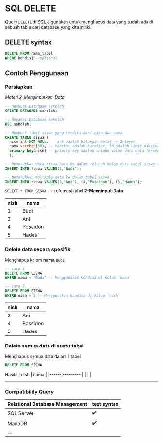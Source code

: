 # SQL DELETE

Query `DELETE` di SQL digunakan untuk menghapus data yang sudah ada di sebuah table dari database yang kita miliki.<br>

## DELETE syntax

```sql
DELETE FROM nama_tabel
WHERE kondisi --optional
```

## Contoh Penggunaan

### Persiapkan

_Materi 2_Menginputkan_Data_

```sql
-- Membuat Database Sekolah
CREATE DATABASE sekolah;

-- Memakai Database Sekolah
USE sekolah;

-- Membuat tabel siswa yang terdiri dari nisn dan nama
CREATE TABLE siswa (
  nisn int NOT NULL, -- int adalah bilangan bulat -> Integer
  nama varchar(50), -- varchar adalah karakter, 50 adalah limit maksimal panjang karakter
  primary key(nisn) -- primary key adalah unique value dari data tersebut, disini kita membuat primary key nya adalah nisn (nomor induk siswa nasional), saat membuat primary key tambahkan NOT NULL agar mempertegas kolom nisn tidak boleh kosong saat memasukan data.
  );

-- Memasukkan data siswa baru ke dalam seluruh kolom dari tabel siswa (nisn dan nama)
INSERT INTO siswa VALUES(1,"Budi");

-- Memasukkan multiple data ke dalam tabel siswa
INSERT INTO siswa VALUES(3,"Ani"), (4,"Poseidon"), (5,"Hades");
```

`SELECT * FROM SISWA` --> referensi tabel **2-Menginput-Data**

| nish | nama     |
| ---- | -------- |
| 1    | Budi     |
| 3    | Ani      |
| 4    | Poseidon |
| 5    | Hades    |

### Delete data secara spesifik

Menghapus kolom **nama** `Budi`

```SQL
-- cara 1
DELETE FROM SISWA
WHERE nama = 'Budi' -- Menggunakan kondisi di kolom `nama`

-- cara 2
DELETE FROM SISWA
WHERE nish = 1 -- Menggunakan kondisi di kolom `nish`
```

| nish | nama     |
| ---- | -------- |
| 3    | Ani      |
| 4    | Poseidon |
| 5    | Hades    |

### Delete semua data di suatu tabel

Menghapus semua data dalam 1 tabel

```SQL
DELETE FROM SISWA
```

Hasil :
| nish | nama |
|------|----------|
| | |

---

### Compatibility Query

| Relational Database Management | test syntax        |
| ------------------------------ | ------------------ |
| SQL Server                     | :heavy_check_mark: |
| MariaDB                        | :heavy_check_mark: |
| . .                            |                    |
